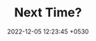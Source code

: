 ---
layout: post
title:  "Next Time?"
date:   2022-12-05 12:23:45 +0530
categories: jekyll update
---